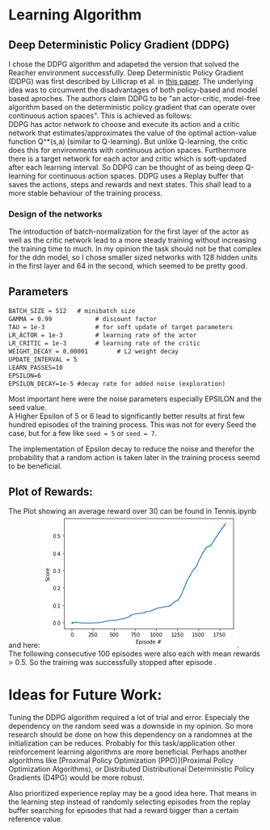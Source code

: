 # Learning Algorithm

## Deep Deterministic Policy Gradient (DDPG)
I chose the DDPG algorithm and adapeted the version that solved the Reacher environment successfully. 
Deep Deterministic Policy Gradient (DDPG) was first described by Lillicrap et al. in [this paper](https://arxiv.org/abs/1509.02971). The underlying idea was to circumvent the disadvantages of both policy-based and model based aproches. The authors claim DDPG to be "an actor-critic, model-free algorithm based on the deterministic policy gradient that can operate over continuous action spaces". 
This is achieved as follows:  
DDPG has actor network to choose and execute its action and a critic network that estimates/approximates the value of the optimal action-value function Q^*(s,a) (similar to Q-learning). But unlike Q-learning, the critic does this for environments with continuous action spaces. Furthermore there is a target network for each actor and critic which is soft-updated after each learning interval. So DDPG can be thought of as being deep Q-learning for continuous action spaces.  DDPG uses a Replay buffer that saves the actions, steps and rewards and next states. This shall lead to a more stable behaviour of the training process. 

### Design of the networks
The introduction of batch-normalization for the first layer of the actor as well as the critic network lead to a more steady training without increasing the training time to much. 
In my opinion the task should not be that complex for the ddn model, so I chose smaller sized networks with 128 hidden units in the first layer and 64 in the second, which seemed to be pretty good.

## Parameters
```BUFFER_SIZE = int(1e6)  # replay buffer size
BATCH_SIZE = 512   # minibatch size
GAMMA = 0.99            # discount factor
TAU = 1e-3              # for soft update of target parameters
LR_ACTOR = 1e-3         # learning rate of the actor 
LR_CRITIC = 1e-3        # learning rate of the critic
WEIGHT_DECAY = 0.00001        # L2 weight decay
UPDATE_INTERVAL = 5 
LEARN_PASSES=10 
EPSILON=6
EPSILON_DECAY=1e-5 #decay rate for added noise (exploration)
```
Most important here were the noise parameters especially EPSILON and the seed value.  
A Higher Epsilon of 5 or 6 lead to significantly better results at first few hundred episodes of the training process. This was not for every Seed the case, but for a few like `seed = 5` or  `seed = 7`.

The implementation of Epsilon decay to reduce the noise and therefor the probability that a random action is taken later in the training process seemd to be beneficial. 


## Plot of Rewards:
The Plot showing an average reward over 30 can be found in Tennis.ipynb and here: ![Plot of the Results](Training_results.png).  
The following consecutive 100 episodes were also each with mean rewards > 0.5. So the training was successfully stopped after episode .

# Ideas for Future Work:
Tuning the DDPG algorithm required a lot of trial and error. Especialy the dependency on the random seed was a downside in my opinion. So more research should be done on how this dependency on a randomnes at the initialization can be reduces. Probably for this task/application other reinforcement learning algorithms are more beneficial. 
Perhaps another algorithms like [Proximal Policy Optimization (PPO)](Proximal Policy Optimization Algorithms), or Distributed Distributional Deterministic Policy Gradients (D4PG) would be more robust.

Also prioritized experience replay may be a good idea here. That means in the learning step instead of randomly selecting episodes from the replay buffer searching for episodes that had a reward bigger than a certain reference value.
